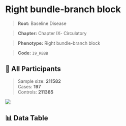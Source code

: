 # Right bundle-branch block

> **Root:** Baseline Disease  

> **Chapter:** Chapter IX- Circulatory  

> **Phenotype:** Right bundle-branch block  

> **Code:** `I9_RBBB`

## 🧪 All Participants  
> Sample size: **211582**  
> Cases: **197**  
> Controls: **211385**
<img src="/Sensitive/Figures/ALL/Baseline/I9_RBBB.png"/>

## 📊 Data Table
<CsvTableMRF src="/Sensitive/Data/ALL/Baseline/LG_I9_RBBB.csv"/>

